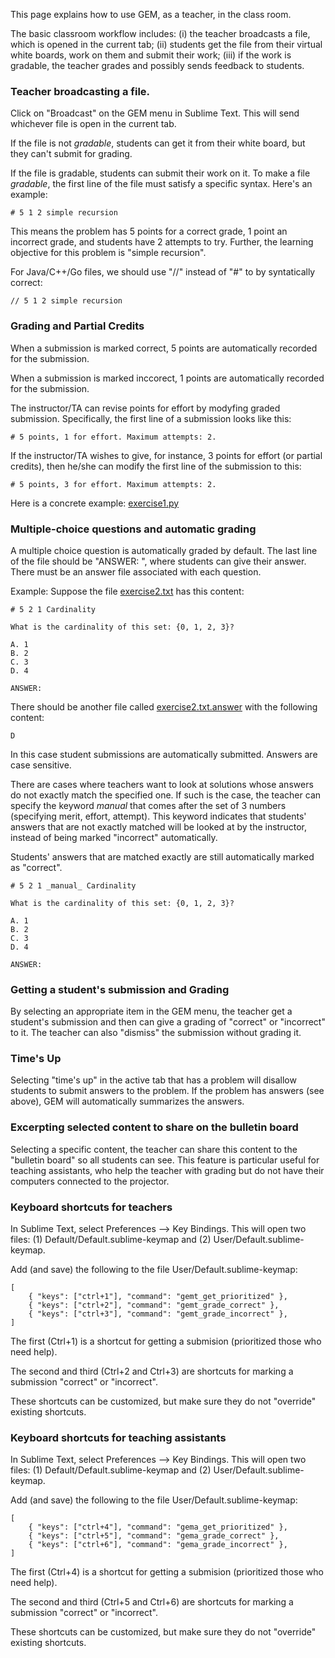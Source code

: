 This page explains how to use GEM, as a teacher, in the class room.

The basic classroom workflow includes: (i) the teacher broadcasts a file, which is opened in the current tab; (ii) students get the file from their virtual white boards, work on them and submit their work; (iii) if the work is gradable, the teacher grades and possibly sends feedback to students.

### Teacher broadcasting a file.

Click on "Broadcast" on the GEM menu in Sublime Text.  This will send whichever file is open in the current tab.

If the file is not *gradable*, students can get it from their white board, but they can't submit for grading.

If the file is gradable, students can submit their work on it.  To make a file *gradable*, the first line of the file must satisfy a specific syntax. Here's an example:

```
# 5 1 2 simple recursion
```

This means the problem has 5 points for a correct grade, 1 point an incorrect grade, and students have 2 attempts to try.  Further, the learning objective for this problem is "simple recursion".

For Java/C++/Go files, we should use "//" instead of "#" to by syntatically correct:

```
// 5 1 2 simple recursion
```

### Grading and Partial Credits

When a submission is marked correct, 5 points are automatically recorded for the submission.

When a submission is marked inccorect, 1 points are automatically recorded for the submission.

The instructor/TA can revise points for effort by modyfing graded submission.  Specifically, the first
line of a submission looks like this:

```
# 5 points, 1 for effort. Maximum attempts: 2.
```

If the instructor/TA wishes to give, for instance, 3 points for effort (or partial credits), then he/she can
modify the first line of the submission to this:

```
# 5 points, 3 for effort. Maximum attempts: 2.
```

Here is a concrete example: [exercise1.py](Examples/exercise1.py)

### Multiple-choice questions and automatic grading

A multiple choice question is automatically graded by default. The last line of the file should be "ANSWER: ", where students can give their answer. There must be an answer file associated with each question.

Example: Suppose the file [exercise2.txt](Examples/exercise2.txt) has this content:


```
# 5 2 1 Cardinality

What is the cardinality of this set: {0, 1, 2, 3}?

A. 1
B. 2
C. 3
D. 4

ANSWER: 
```

There should be another file called [exercise2.txt.answer](Examples/exercise2.txt.answer) with the following content:

```
D
```

In this case student submissions are automatically submitted. Answers are case sensitive. 


There are cases where teachers want to look at solutions whose answers do not exactly match the specified one.  If such is the case, the teacher can specify the keyword *_manual_* that comes after the set of 3 numbers (specifying merit, effort, attempt).  This keyword indicates that students' answers that are not exactly matched will be looked at by the instructor, instead of being marked "incorrect" automatically.

Students' answers that are matched exactly are still automatically marked as "correct".

```
# 5 2 1 _manual_ Cardinality

What is the cardinality of this set: {0, 1, 2, 3}?

A. 1
B. 2
C. 3
D. 4

ANSWER:
```

### Getting a student's submission and Grading

By selecting an appropriate item in the GEM menu, the teacher get a student's submission and then can give a grading of "correct" or "incorrect" to it.  The teacher can also "dismiss" the submission without grading it.

### Time's Up

Selecting "time's up" in the active tab that has a problem will disallow students to submit answers to the problem.  If the problem has answers (see above), GEM will automatically summarizes the answers.

### Excerpting selected content to share on the bulletin board

Selecting a specific content, the teacher can share this content to the "bulletin board" so all students can see.  This feature is particular useful for teaching assistants, who help the teacher with grading but do not have their computers connected to the projector.

### Keyboard shortcuts for teachers

In Sublime Text, select Preferences --> Key Bindings. This will open two files: (1) Default/Default.sublime-keymap and (2) User/Default.sublime-keymap.

Add (and save) the following to the file User/Default.sublime-keymap:

```
[
    { "keys": ["ctrl+1"], "command": "gemt_get_prioritized" },
    { "keys": ["ctrl+2"], "command": "gemt_grade_correct" },
    { "keys": ["ctrl+3"], "command": "gemt_grade_incorrect" },
]
```

The first (Ctrl+1) is a shortcut for getting a submision (prioritized those who need help).

The second and third (Ctrl+2 and Ctrl+3) are shortcuts for marking a submission "correct" or "incorrect".

These shortcuts can be customized, but make sure they do not "override" existing shortcuts.


### Keyboard shortcuts for teaching assistants

In Sublime Text, select Preferences --> Key Bindings. This will open two files: (1) Default/Default.sublime-keymap and (2) User/Default.sublime-keymap.

Add (and save) the following to the file User/Default.sublime-keymap:

```
[
    { "keys": ["ctrl+4"], "command": "gema_get_prioritized" },
    { "keys": ["ctrl+5"], "command": "gema_grade_correct" },
    { "keys": ["ctrl+6"], "command": "gema_grade_incorrect" },
]
```

The first (Ctrl+4) is a shortcut for getting a submision (prioritized those who need help).

The second and third (Ctrl+5 and Ctrl+6) are shortcuts for marking a submission "correct" or "incorrect".

These shortcuts can be customized, but make sure they do not "override" existing shortcuts.


